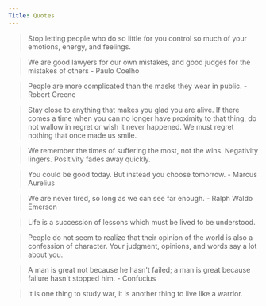```yaml
---
Title: Quotes
---
```


> Stop letting people who do so little for you control so much of your emotions, energy, and feelings.

> We are good lawyers for our own mistakes, and good judges for the mistakes of others - Paulo Coelho

> People are more complicated than the masks they wear in public. - Robert Greene

> Stay close to anything that makes you glad you are alive. If there comes a time when you can no longer have proximity to that thing, do not wallow in regret or wish it never happened. We must regret nothing that once made us smile. 

> We remember the times of suffering the most, not the wins. Negativity lingers. Positivity fades away quickly. 

> You could be good today. But instead you choose tomorrow. - Marcus Aurelius

> We are never tired, so long as we can see far enough. - Ralph Waldo Emerson

> Life is a succession of lessons which must be lived to be understood.

> People do not seem to realize that their opinion of the world is also a confession of character. Your judgment, opinions, and words say a lot about you.

> A man is great not because he hasn't failed; a man is great because failure hasn't stopped him. - Confucius

> It is one thing to study war, it is another thing to live like a warrior.
